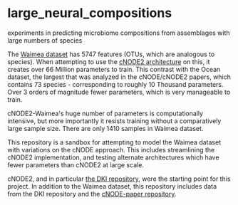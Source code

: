 # large_neural_compositions
 experiments in predicting microbiome compositions from assemblages with large numbers of species

The [Waimea dataset](https://github.com/peterjsadowski/Tutorial-Microbiome/tree/main/data/waimea) has 5747 features (OTUs, which are analogous to species). When attempting to use the [cNODE2 architecture](https://www.ncbi.nlm.nih.gov/pmc/articles/PMC10055077/) on this, it creates over 66 Million parameters to train. This contrast with the Ocean dataset, the largest that was analyzed in the cNODE/cNODE2 papers, which contains 73 species - corresponding to roughly 10 Thousand parameters. Over 3 orders of magnitude fewer parameters, which is very manageable to train.

cNODE2-Waimea's huge number of parameters is computationally intensive, but more importantly it resists training without a comparatively large sample size. There are only 1410 samples in Waimea dataset.

This repository is a sandbox for attempting to model the Waimea dataset with variations on the cNODE approach. This includes streamlining the cNODE2 implementation, and testing alternate architectures which have fewer parameters than cNODE2 at large scale.

cNODE2, and in particular [the DKI repository](https://github.com/spxuw/DKI), were the starting point for this project.
In addition to the Waimea dataset, this repository includes data from the DKI repository and the [cNODE-paper repository](https://github.com/michel-mata/cNODE-paper).

